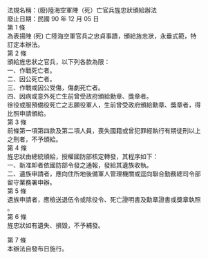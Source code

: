 法規名稱：(廢)陸海空軍陣（死）亡官兵旌忠狀頒給辦法  
廢止日期：民國 90 年 12 月 05 日  
第 1 條  
為表揚陣 (死) 亡陸海空軍官兵之忠貞事蹟，頒給旌忠狀，永垂式範，特  
訂定本辦法。  
第 2 條  
頒給旌忠狀之官兵，以下列各款為限：  
一、作戰死亡者。  
二、因公死亡者。  
三、作戰或因公受傷，傷劇死亡者。  
四、因病或意外死亡生前曾受政府頒給勳章、獎章者。  
徐役或服預備役死亡之志願役軍人，生前曾受政府頒給勳章、獎章者，得  
比照申請頒給。  
第 3 條  
前條第一項第四款及第二項人員，喪失國籍或曾犯罪經執行有期徒刑以上  
之刑者，不予頒給。  
第 4 條  
旌忠狀由總統頒給，授權國防部核定轉發，其程序如下：  
一、新准卹者依國防部令發之通報，發給其遺族收執。  
二、遺族申請者，應向住所地後備軍人管理機關或逕向聯合勤務總司令部  
留守業務署申辦。  
第 5 條  
遺族申請者，應檢送退伍令或除役令、死亡證明書及勳章證書或獎章執照  
。  
第 6 條  
旌忠狀如有遺失、損毀，不予補發。  


第 7 條  
本辦法自發布日施行。  


